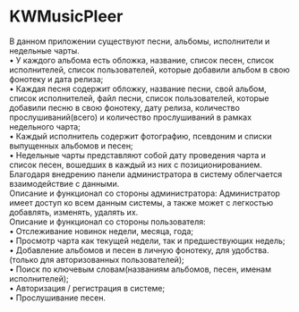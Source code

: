 # KWMusicPleer

В данном приложении существуют песни, альбомы, исполнители и недельные чарты.  
• У каждого альбома есть обложка, название, список песен, список исполнителей, список пользователей, которые добавили альбом в свою фонотеку и дата релиза;  
• Каждая песня содержит обложку, название песни, свой альбом, список исполнителей, файл песни, список пользователей, которые добавили песню в свою фонотеку, дату релиза, количество прослушиваний(всего) и количество прослушиваний в рамках недельного чарта;  
• Каждый исполнитель содержит фотографию, псевдоним и списки выпущенных альбомов и песен;  
• Недельные чарты представляют собой дату проведения чарта и список песен, вошедших в каждый из них с позиционированием.  
Благодаря внедрению панели администратора в систему облегчается взаимодействие с данными.  
Описание и функционал со стороны администратора:
Администратор имеет доступ ко всем данным системы, а также может с легкостью добавлять, изменять, удалять их.  
Описание и функционал со стороны пользователя:  
• Отслеживание новинок недели, месяца, года;  
• Просмотр чарта как текущей недели, так и предшествующих недель;  
• Добавление альбомов и песен в личную фонотеку, для удобства. 
(только для авторизованных пользователей);  
• Поиск по ключевым словам(названиям альбомов, песен, именам
исполнителей);  
• Авторизация / регистрация в системе;  
• Прослушивание песен.  
